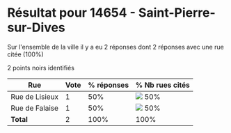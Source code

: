 # Résultat pour 14654 - Saint-Pierre-sur-Dives

Sur l'ensemble de la ville il y a eu 2 réponses dont 2 réponses avec une rue citée (100%)

2 points noirs identifiés

| Rue | Vote | % réponses | % Nb rues cités|
|-----|------|------------|----------------|
| Rue de Lisieux | 1 | 50% | <img src="../../img/bar_50.gif" />&nbsp;50%|
| Rue de Falaise | 1 | 50% | <img src="../../img/bar_50.gif" />&nbsp;50%|
| **Total** | 2 | 100% | 100%|

